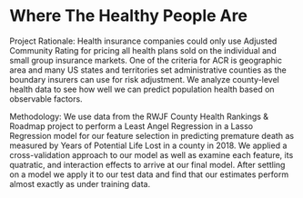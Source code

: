 # Where The Healthy People Are
Project Rationale: Health insurance companies could only use Adjusted Community Rating for pricing all health plans sold on the individual and small group insurance markets. One of the criteria for ACR is geographic area and many US states and territories set administrative counties as the boundary insurers can use for risk adjustment. We analyze county-level health data to see how well we can predict population health based on observable factors. 

Methodology: We use data from the RWJF County Health Rankings & Roadmap project to perform a Least Angel Regression in a Lasso Regression model for our feature selection in predicting premature death as measured by Years of Potential Life Lost in a county in 2018. We applied a cross-validation approach to our model as well as examine each feature, its quatratic, and interaction effects to arrive at our final model. After settling on a model we apply it to our test data and find that our estimates perform almost exactly as under training data.  
